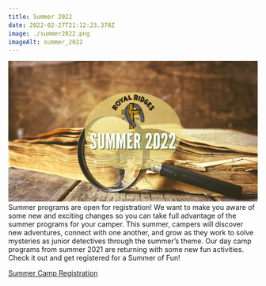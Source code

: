 ```yaml
---
title: Summer 2022
date: 2022-02-27T21:12:23.378Z
image: ./summer2022.png
imageAlt: summer_2022
---
```


![summer2022](summer2022.png)
Summer programs are open for registration! We want to make you aware of some new and exciting changes so you can take full advantage of the summer programs for your camper. This summer, campers will discover new adventures, connect with one another, and grow as they work to solve mysteries as junior detectives through the summer’s theme. Our day camp programs from summer 2021 are returning with some new fun activities. Check it out and get registered for a Summer of Fun!

<div className="text-center mt-4 text-green-200 hover:text-indigo-400 hover:underline font-cursive text-2xl">
  <a href="https://royalridges.org/registration">Summer Camp Registration</a>
</div>

